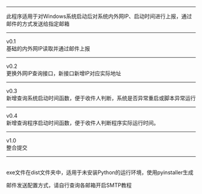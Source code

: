 ************************
此程序适用于对Windows系统启动后对系统内外网IP、启动时间进行上报，通过邮件的方式发送给指定邮箱
************************
v0.1<br>
基础的内外网IP读取并通过邮件上报
************************
v0.2<br>
更换外网IP查询接口，新接口新增IP对应实际地址
************************
v0.3<br>
新增查询系统启动时间函数，便于收件人判断，系统是否异常重启或脚本异常运行
************************
v0.4<br>
新增查询程序启动时间函数，便于收件人判断程序实际运行时间。
************************
v1.0<br>
整合提交
************************
<br>
exe文件在dist文件夹中，适用于未安装Python的运行环境，使用pyinstaller生成
<br>

邮件发送配置方式，请自行查询各邮箱开启SMTP教程
